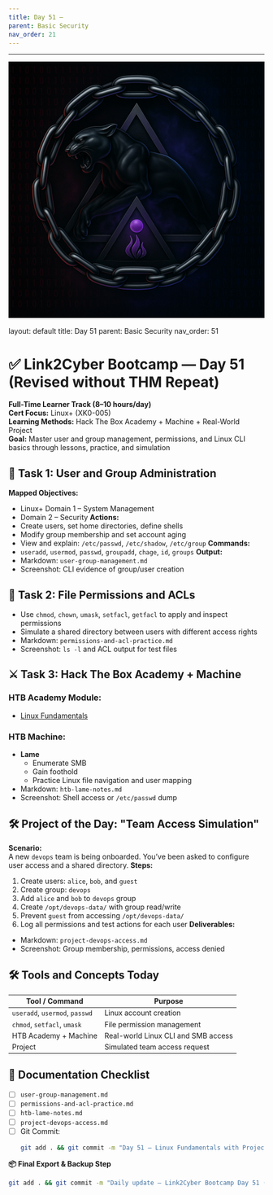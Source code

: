 ```yaml
---
title: Day 51 –
parent: Basic Security
nav_order: 21
---
```

---
![Panther Icon](/assets/icons/icon-cyber-panther.png)

layout: default
title: Day 51
parent: Basic Security
nav_order: 51

# ✅ Link2Cyber Bootcamp — Day 51 (Revised without THM Repeat)
**Full-Time Learner Track (8–10 hours/day)**  
**Cert Focus:** Linux+ (XK0-005)  
**Learning Methods:** Hack The Box Academy + Machine + Real-World Project  
**Goal:** Master user and group management, permissions, and Linux CLI basics through lessons, practice, and simulation
## 🧩 Task 1: User and Group Administration
**Mapped Objectives:**  
- Linux+ Domain 1 – System Management  
- Domain 2 – Security
**Actions:**  
- Create users, set home directories, define shells  
- Modify group membership and set account aging  
- View and explain: `/etc/passwd`, `/etc/shadow`, `/etc/group`
**Commands:**  
- `useradd`, `usermod`, `passwd`, `groupadd`, `chage`, `id`, `groups`
**Output:**  
- Markdown: `user-group-management.md`  
- Screenshot: CLI evidence of group/user creation
## 🔐 Task 2: File Permissions and ACLs
- Use `chmod`, `chown`, `umask`, `setfacl`, `getfacl` to apply and inspect permissions  
- Simulate a shared directory between users with different access rights
- Markdown: `permissions-and-acl-practice.md`  
- Screenshot: `ls -l` and ACL output for test files
## ⚔️ Task 3: Hack The Box Academy + Machine
### HTB Academy Module:
- [Linux Fundamentals](https://academy.hackthebox.com/module/1)
### HTB Machine:
- **Lame**  
  - Enumerate SMB  
  - Gain foothold  
  - Practice Linux file navigation and user mapping
- Markdown: `htb-lame-notes.md`  
- Screenshot: Shell access or `/etc/passwd` dump
## 🛠 Project of the Day: "Team Access Simulation"
**Scenario:**  
A new `devops` team is being onboarded. You’ve been asked to configure user access and a shared directory.
**Steps:**  
1. Create users: `alice`, `bob`, and `guest`  
2. Create group: `devops`  
3. Add `alice` and `bob` to `devops` group  
4. Create `/opt/devops-data/` with group read/write  
5. Prevent `guest` from accessing `/opt/devops-data/`  
6. Log all permissions and test actions for each user
**Deliverables:**  
- Markdown: `project-devops-access.md`  
- Screenshot: Group membership, permissions, access denied
## 🛠️ Tools and Concepts Today
| Tool / Command     | Purpose                                        |
|--------------------|------------------------------------------------|
| `useradd`, `usermod`, `passwd` | Linux account creation            |
| `chmod`, `setfacl`, `umask`    | File permission management         |
| HTB Academy + Machine          | Real-world Linux CLI and SMB access |
| Project                        | Simulated team access request       |
## 📁 Documentation Checklist
- [ ] `user-group-management.md`  
- [ ] `permissions-and-acl-practice.md`  
- [ ] `htb-lame-notes.md`  
- [ ] `project-devops-access.md`  
- [ ] Git Commit:
  ```bash
  git add . && git commit -m "Day 51 – Linux Fundamentals with Project and HTB" && git push origin main
  ```
**📦 Final Export & Backup Step**
```bash
git add . && git commit -m "Daily update – Link2Cyber Bootcamp Day 51 (Linux+ HTB + Project)" && git push origin main
```
